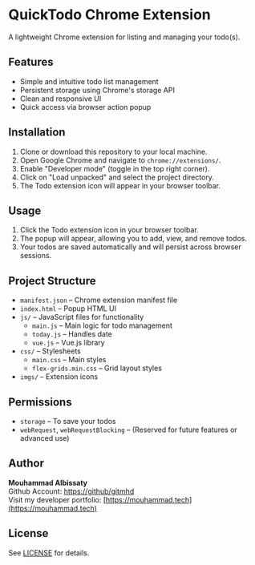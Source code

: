 # QuickTodo Chrome Extension

A lightweight Chrome extension for listing and managing your todo(s).

## Features

- Simple and intuitive todo list management
- Persistent storage using Chrome's storage API
- Clean and responsive UI
- Quick access via browser action popup

## Installation

1. Clone or download this repository to your local machine.
2. Open Google Chrome and navigate to `chrome://extensions/`.
3. Enable "Developer mode" (toggle in the top right corner).
4. Click on "Load unpacked" and select the project directory.
5. The Todo extension icon will appear in your browser toolbar.

## Usage

1. Click the Todo extension icon in your browser toolbar.
2. The popup will appear, allowing you to add, view, and remove todos.
3. Your todos are saved automatically and will persist across browser sessions.

## Project Structure

- `manifest.json` – Chrome extension manifest file
- `index.html` – Popup HTML UI
- `js/` – JavaScript files for functionality
  - `main.js` – Main logic for todo management
  - `today.js` – Handles date
  - `vue.js` – Vue.js library
- `css/` – Stylesheets
  - `main.css` – Main styles
  - `flex-grids.min.css` – Grid layout styles
- `imgs/` – Extension icons

## Permissions

- `storage` – To save your todos
- `webRequest`, `webRequestBlocking` – (Reserved for future features or advanced use)

## Author

**Mouhammad Albissaty**  
Github Account: [https://github/gitmhd](https://github/gitmhd)  
Visit my developer portfolio: [https://mouhammad.tech](https://mouhammad.tech)

## License

See [LICENSE](LICENSE) for details.
